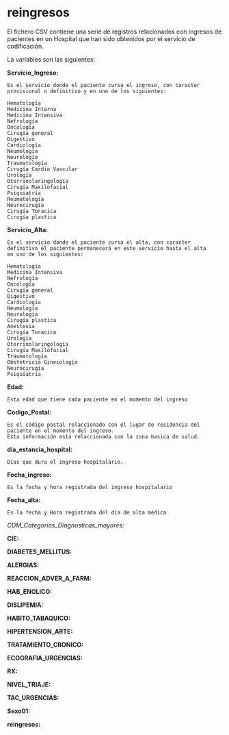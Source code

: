 # reingresos

El fichero CSV contiene una serie de registros relacionados con ingresos de pacientes en un Hospital que han sido obtenidos por el servicio de codificación.

La variables son las siguientes:

**Servicio_Ingreso:** 

	Es el servicio donde el paciente cursa el ingreso, con caracter provisional o definitivo y en uno de los siguientes:

	Hematología
	Medicina Interna
	Medicina Intensiva
	Nefrología
	Oncología
	Cirugía general
	Digestivo
	Cardiología
	Neumología
	Neurología
	Traumatología
	Cirugía Cardio Vascular
	Urología
	Otorrinolaringología
	Cirugía Maxilofacial
	Psiquiatría
	Reumatología
	Neurocirugía
	Cirugía Toracica
	Cirugía plastica


**Servicio_Alta:**

	Es el servicio donde el paciente cursa el alta, con caracter definitivo el paciente permanecerá en este servicio hasta el alta
	en uno de los siguientes:

	Hematología
	Medicina Intensiva
	Nefrología
	Oncología
	Cirugía general
	Digestivo
	Cardiología
	Neumología
	Neurología
	Cirugía plastica
	Anestesia 
	Cirugía Toracica
	Urología
	Otorrinolaringología
	Cirugía Maxilofacial
	Traumatología
	Obstetricia Ginecología
	Neurocirugía
	Psiquiatría


**Edad:**

	Esta edad que tiene cada paciente en el momento del ingreso


**Codigo_Postal:**

	Es el código postal relaccionado con el lugar de residencia del paciente en el momento del ingreso. 
	Esta información está relaccionada con la zona basica de salud.


**día_estancia_hospital:**

	Días que dura el ingreso hospitalário.


**Fecha_ingreso:**

	Es la fecha y hora registrada del ingreso hospitalario

**Fecha_alta:**

	Es la fecha y Hora registrada del día de alta médica



**CDM_Categorias_Diagnosticas_mayores*:*


**CIE:**


**DIABETES_MELLITUS:**


**ALERGIAS:**


**REACCION_ADVER_A_FARM:**


**HAB_ENOLICO:**


**DISLIPEMIA:**


**HABITO_TABAQUICO:**


**HIPERTENSION_ARTE:**


**TRATAMIENTO_CRONICO:**


**ECOGRAFIA_URGENCIAS:**


**RX:**



**NIVEL_TRIAJE:**


**TAC_URGENCIAS:**


**Sexo01:**


**reingresos:**

